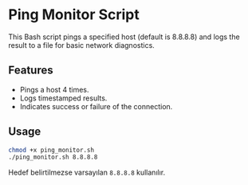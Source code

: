 # Ping Monitor Script

This Bash script pings a specified host (default is 8.8.8.8) and logs the result to a file for basic network diagnostics.

## Features

- Pings a host 4 times.
- Logs timestamped results.
- Indicates success or failure of the connection.

## Usage
```bash
chmod +x ping_monitor.sh
./ping_monitor.sh 8.8.8.8
```
Hedef belirtilmezse varsayılan `8.8.8.8` kullanılır.
